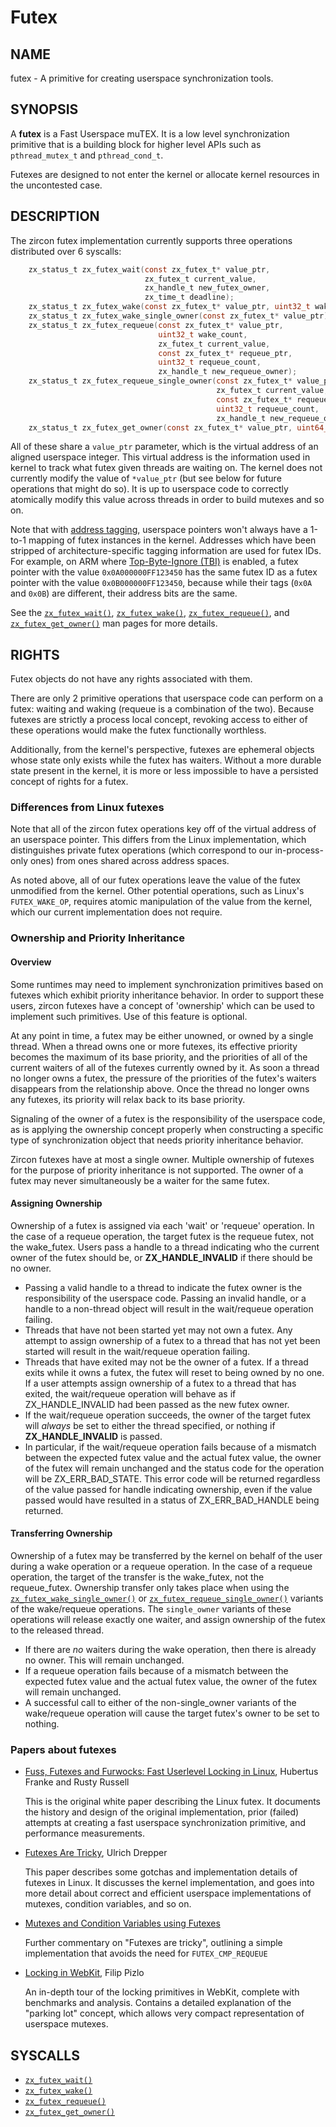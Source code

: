 # Futex

## NAME

futex - A primitive for creating userspace synchronization tools.

## SYNOPSIS

A **futex** is a Fast Userspace muTEX. It is a low level
synchronization primitive that is a building block for higher level
APIs such as `pthread_mutex_t` and `pthread_cond_t`.

Futexes are designed to not enter the kernel or allocate kernel
resources in the uncontested case.

## DESCRIPTION

The zircon futex implementation currently supports three operations distributed
over 6 syscalls:

```C
    zx_status_t zx_futex_wait(const zx_futex_t* value_ptr,
                              zx_futex_t current_value,
                              zx_handle_t new_futex_owner,
                              zx_time_t deadline);
    zx_status_t zx_futex_wake(const zx_futex_t* value_ptr, uint32_t wake_count);
    zx_status_t zx_futex_wake_single_owner(const zx_futex_t* value_ptr);
    zx_status_t zx_futex_requeue(const zx_futex_t* value_ptr,
                                 uint32_t wake_count,
                                 zx_futex_t current_value,
                                 const zx_futex_t* requeue_ptr,
                                 uint32_t requeue_count,
                                 zx_handle_t new_requeue_owner);
    zx_status_t zx_futex_requeue_single_owner(const zx_futex_t* value_ptr,
                                              zx_futex_t current_value,
                                              const zx_futex_t* requeue_ptr,
                                              uint32_t requeue_count,
                                              zx_handle_t new_requeue_owner);
    zx_status_t zx_futex_get_owner(const zx_futex_t* value_ptr, uint64_t* koid);
```

All of these share a `value_ptr` parameter, which is the virtual
address of an aligned userspace integer. This virtual address is the
information used in kernel to track what futex given threads are
waiting on. The kernel does not currently modify the value of
`*value_ptr` (but see below for future operations that might do
so). It is up to userspace code to correctly atomically modify this
value across threads in order to build mutexes and so on.

Note that with [address tagging][address_tagging], userspace pointers
won't always have a 1-to-1 mapping of futex instances in the kernel. Addresses
which have been stripped of architecture-specific tagging information are used
for futex IDs. For example, on ARM where [Top-Byte-Ignore (TBI)][tbi] is
enabled, a futex pointer with the value `0x0A000000FF123450` has the same
futex ID as a futex pointer with the value `0x0B000000FF123450`, because while
their tags (`0x0A` and `0x0B`) are different, their address bits are the same.

See the [`zx_futex_wait()`], [`zx_futex_wake()`], [`zx_futex_requeue()`], and
[`zx_futex_get_owner()`] man pages for more details.

## RIGHTS

Futex objects do not have any rights associated with them.

There are only 2 primitive operations that userspace code can perform on a
futex: waiting and waking (requeue is a combination of the two).  Because
futexes are strictly a process local concept, revoking access to either of these
operations would make the futex functionally worthless.

Additionally, from the kernel's perspective, futexes are ephemeral objects whose
state only exists while the futex has waiters.  Without a more durable state
present in the kernel, it is more or less impossible to have a persisted concept
of rights for a futex.

### Differences from Linux futexes

Note that all of the zircon futex operations key off of the virtual
address of an userspace pointer. This differs from the Linux
implementation, which distinguishes private futex operations (which
correspond to our in-process-only ones) from ones shared across
address spaces.

As noted above, all of our futex operations leave the value of the
futex unmodified from the kernel. Other potential operations, such as
Linux's `FUTEX_WAKE_OP`, requires atomic manipulation of the value
from the kernel, which our current implementation does not require.

### Ownership and Priority Inheritance

#### Overview

Some runtimes may need to implement synchronization primitives based on futexes
which exhibit priority inheritance behavior.  In order to support these users,
zircon futexes have a concept of 'ownership' which can be used to implement such
primitives.  Use of this feature is optional.

At any point in time, a futex may be either unowned, or owned by a single
thread.  When a thread owns one or more futexes, its effective priority becomes
the maximum of its base priority, and the priorities of all of the current
waiters of all of the futexes currently owned by it.  As soon a thread no longer
owns a futex, the pressure of the priorities of the futex's waiters disappears
from the relationship above.  Once the thread no longer owns any futexes, its
priority will relax back to its base priority.

Signaling of the owner of a futex is the responsibility of the userspace code,
as is applying the ownership concept properly when constructing a specific type
of synchronization object that needs priority inheritance behavior.

Zircon futexes have at most a single owner.  Multiple ownership of futexes for
the purpose of priority inheritance is not supported.  The owner of a futex may
never simultaneously be a waiter for the same futex.

#### Assigning Ownership

Ownership of a futex is assigned via each 'wait' or 'requeue' operation.  In the
case of a requeue operation, the target futex is the requeue futex, not the
wake_futex.  Users pass a handle to a thread indicating who the current owner of
the futex should be, or **ZX_HANDLE_INVALID** if there should be no owner.

+ Passing a valid handle to a thread to indicate the futex owner is the
  responsibility of the userspace code.  Passing an invalid handle, or a handle
  to a non-thread object will result in the wait/requeue operation failing.
+ Threads that have not been started yet may not own a futex.  Any attempt to
  assign ownership of a futex to a thread that has not yet been started will
  result in the wait/requeue operation failing.
+ Threads that have exited may not be the owner of a futex.  If a thread exits
  while it owns a futex, the futex will reset to being owned by no one.  If a
  user attempts assign ownership of a futex to a thread that has exited, the
  wait/requeue operation will behave as if ZX_HANDLE_INVALID had been passed as
  the new futex owner.
+ If the wait/requeue operation succeeds, the owner of the target futex will
  _always_ be set to either the thread specified, or nothing if
  **ZX_HANDLE_INVALID** is passed.
+ In particular, if the wait/requeue operation fails because of a mismatch
  between the expected futex value and the actual futex value, the owner of the
  futex will remain unchanged and the status code for the operation will be
  ZX_ERR_BAD_STATE. This error code will be returned regardless of the value
  passed for handle indicating ownership, even if the value passed would have
  resulted in a status of ZX_ERR_BAD_HANDLE being returned.

#### Transferring Ownership

Ownership of a futex may be transferred by the kernel on behalf of the user
during a wake operation or a requeue operation.  In the case of a requeue
operation, the target of the transfer is the wake_futex, not the requeue_futex.
Ownership transfer only takes place when using the
[`zx_futex_wake_single_owner()`] or [`zx_futex_requeue_single_owner()`]
variants of the wake/requeue operations.  The `single_owner` variants of
these operations will release exactly one waiter, and
assign ownership of the futex to the released thread.

+ If there are _no_ waiters during the wake operation, then there is already no
  owner.  This will remain unchanged.
+ If a requeue operation fails because of a mismatch between the expected futex
  value and the actual futex value, the owner of the futex will remain
  unchanged.
+ A successful call to either of the non-single_owner variants of the
  wake/requeue operation will cause the target futex's owner to be set to
  nothing.

### Papers about futexes

- [Fuss, Futexes and Furwocks: Fast Userlevel Locking in Linux](https://www.kernel.org/doc/ols/2002/ols2002-pages-479-495.pdf), Hubertus Franke and Rusty Russell

    This is the original white paper describing the Linux futex. It
    documents the history and design of the original implementation,
    prior (failed) attempts at creating a fast userspace
    synchronization primitive, and performance measurements.

- [Futexes Are Tricky](https://www.akkadia.org/drepper/futex.pdf), Ulrich Drepper

    This paper describes some gotchas and implementation details of
    futexes in Linux. It discusses the kernel implementation, and goes
    into more detail about correct and efficient userspace
    implementations of mutexes, condition variables, and so on.

- [Mutexes and Condition Variables using Futexes](http://locklessinc.com/articles/mutex_cv_futex/)

    Further commentary on "Futexes are tricky", outlining a simple
    implementation that avoids the need for `FUTEX_CMP_REQUEUE`

- [Locking in WebKit](https://webkit.org/blog/6161/locking-in-webkit/), Filip Pizlo

    An in-depth tour of the locking primitives in WebKit, complete with
    benchmarks and analysis. Contains a detailed explanation of the "parking
    lot" concept, which allows very compact representation of userspace
    mutexes.

## SYSCALLS

 - [`zx_futex_wait()`]
 - [`zx_futex_wake()`]
 - [`zx_futex_requeue()`]
 - [`zx_futex_get_owner()`]

[`zx_futex_get_owner()`]: /docs/reference/syscalls/futex_get_owner.md
[`zx_futex_requeue()`]: /docs/reference/syscalls/futex_requeue.md
[`zx_futex_requeue_single_owner()`]: /docs/reference/syscalls/futex_requeue_single_owner.md
[`zx_futex_wait()`]: /docs/reference/syscalls/futex_wait.md
[`zx_futex_wake()`]: /docs/reference/syscalls/futex_wake.md
[`zx_futex_wake_single_owner()`]: /docs/reference/syscalls/futex_wake_single_owner.md
[address_tagging]: /docs/contribute/governance/rfcs/0143_userspace_top_byte_ignore.md
[tbi]: https://developer.arm.com/documentation/den0024/a/ch12s05s01
